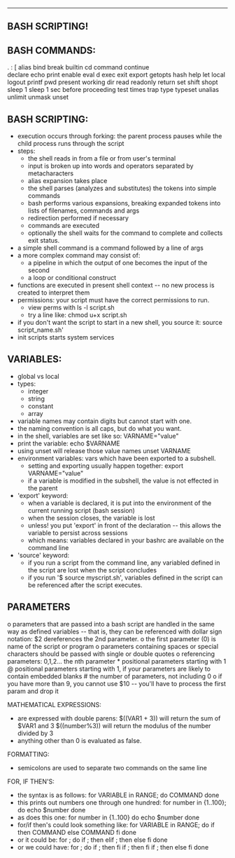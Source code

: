 
----------------------------------------------------------------------------------------------
 BASH SCRIPTING!
----------------------------------------------------------------------------------------------


BASH COMMANDS:
----------------------------------------------------------------------------------------------
.
:
[
alias
bind
break
builtin
cd
command
continue  
declare
echo	    print
enable
eval	    d
exec
exit
export
getopts
hash
help
let
local
logout
printf
pwd	    present working dir
read
readonly
return
set
shift
shopt
sleep 1		sleep 1 sec before proceeding
test
times
trap
type
typeset
unalias
unlimit
unmask
unset


BASH SCRIPTING:
----------------------------------------------------------------------------------------------
* execution occurs through forking: the parent process pauses while the child
  process runs through the script
* steps:
    - the shell reads in from a file or from user's terminal
    - input is broken up into words and operators separated by metacharacters
	* alias expansion takes place
    - the shell parses (analyzes and substitutes) the tokens into simple commands
    - bash performs various expansions, breaking expanded tokens into lists of
      filenames, commands and args
    - redirection performed if necessary
    - commands are executed
    - optionally the shell waits for the command to complete and collects exit
      status.
* a simple shell command is a command followed by a line of args
* a more complex command may consist of:
    - a pipeline in which the output of one becomes the input of the second
    - a loop or conditional construct
* functions are executed in present shell context -- no new process is created
  to interpret them
* permissions: your script must have the correct permissions to run.
    - view perms with
	ls -l script.sh
    - try a line like:
	chmod u+x script.sh
* if you don't want the script to start in a new shell, you source it:
    source script_name.sh'
* init scripts starts system services


VARIABLES:
----------------------------------------------------------------------------------------------
* global vs local
* types:
    - integer
    - string
    - constant
    - array
* variable names may contain digits but cannot start with one.
* the naming convention is all caps, but do what you want.
* in the shell, variables are set like so:
      VARNAME="value"
* print the variable:
      echo $VARNAME
* using unset will release those value names
      unset VARNAME
* environment variables: vars which have been exported to a subshell.
    - setting and exporting usually happen together:
      export VARNAME="value"
    - if a variable is modified in the subshell, the value is not effected in
      the parent
* 'export' keyword:
    - when a variable is declared, it is put into the environment of the current running script (bash session)
    - when the session closes, the variable is lost
    - unless! you put 'export' in front of the declaration -- this allows the variable to persist across sessions
    - which means: variables declared in your bashrc are available on the command line
* 'source' keyword:
    - if you run a script from the command line, any variabled defined in the script are lost when the script concludes
    - if you run '$ source myscript.sh', variables defined in the script can be referenced after the script executes.


PARAMETERS
----------------------------------------------------------------------------------------------
o parameters that are passed into a bash script are handled in the same way as defined variables -- that is,
  they can be referenced with dollar sign notation: $2 dereferences the 2nd parameter.
o the first parameter (0) is name of the script or program
o parameters containing spaces or special characters should be passed with single or double quotes
o referencing parameters:
  	      0,1,2...		the nth parameter
	      * 		positional parameters starting with 1
	      @ 		positional parameters starting with 1, if your parameters are likely to contain
	      			embedded blanks
	      #			the number of parameters, not including 0
o if you have more than 9, you cannot use $10 -- you'll have to process the first param and drop it 	      



MATHEMATICAL EXPRESSIONS:
* are expressed with double parens:
    $((VAR1 + 3)) will return the sum of $VAR1 and 3
    $((number%3)) will return the modulus of the number divided by 3
* anything other than 0 is evaluated as false.




FORMATTING:
* semicolons are used to separate two commands on the same line


FOR, IF THEN'S:
* the syntax is as follows:
    for VARIABLE in RANGE; do COMMAND done
* this prints out numbers one through one hundred:
    for number in {1..100}; do
	echo $number
    done
* as does this one:
    for number in {1..100}
    do
	echo $number
    done
* for/if then's could look something like:
    for VARIABLE in RANGE; do
	if
	then
	    COMMAND
	else
	    COMMAND
	fi
    done
* or it could be:
    for ; do
	if ; then
	elif ; then
	else
	fi
    done
* or we could have:
    for ; do
	if ; then
	fi
	if ; then
	fi
	if ; then
	else
	fi
    done
